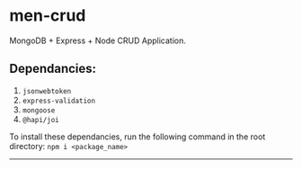 # men-crud
MongoDB + Express + Node CRUD Application.

## Dependancies:
1. `jsonwebtoken`
2. `express-validation`
3. `mongoose`
4. `@hapi/joi`

To install these dependancies, run the following command in the root directory:
`npm i <package_name>`

---